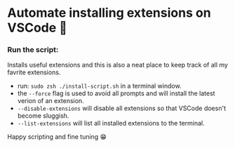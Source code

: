 # Automate installing extensions on VSCode :wrench:

### Run the script:

Installs useful extensions and this is also a neat place to keep track of all my favrite extensions.

- run: `sudo zsh ./install-script.sh` in a terminal window.
- the `--force` flag is used to avoid all prompts and will install the latest verion of an extension.
- `--disable-extensions` will disable all extensions so that VSCode doesn't become sluggish.
- `--list-extensions` will list all installed extensions to the terminal.

Happy scripting and fine tuning :grin:
